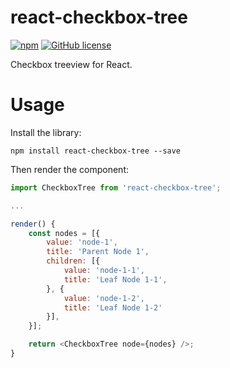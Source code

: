 # react-checkbox-tree

[![npm](https://img.shields.io/npm/v/react-checkbox-tree.svg?style=flat-square)](https://www.npmjs.com/package/react-checkbox-tree)
[![GitHub license](https://img.shields.io/badge/license-MIT-blue.svg?style=flat-square)](https://raw.githubusercontent.com/jakezatecky/react-checkbox-tree/master/LICENSE.txt)

Checkbox treeview for React.

# Usage

Install the library:

``` shell
npm install react-checkbox-tree --save
```

Then render the component:

``` javascript
import CheckboxTree from 'react-checkbox-tree';

...

render() {
    const nodes = [{
        value: 'node-1',
        title: 'Parent Node 1',
        children: [{
            value: 'node-1-1',
            title: 'Leaf Node 1-1',
        }, {
            value: 'node-1-2',
            title: 'Leaf Node 1-2'
        }],
    }];

    return <CheckboxTree node={nodes} />;
}
```
